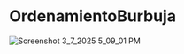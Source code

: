# OrdenamientoBurbuja
![Screenshot 3_7_2025 5_09_01 PM](https://github.com/user-attachments/assets/cedb6537-c3b3-47e8-8d57-1d42ed73a149)

